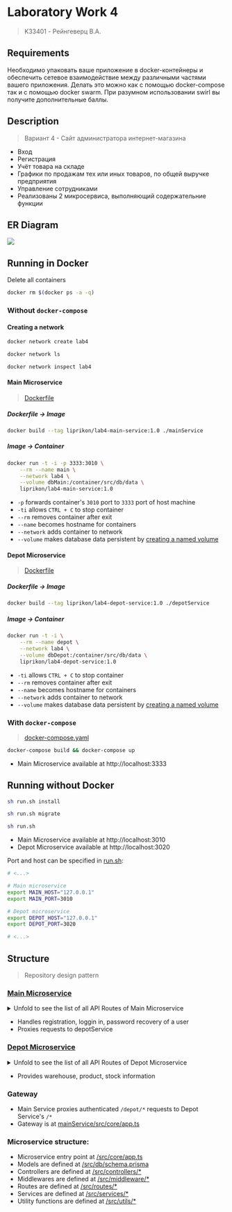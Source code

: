 # Laboratory Work 4
> K33401 - Рейнгеверц В.А.

## Requirements

Необходимо упаковать ваше приложение в docker-контейнеры и обеспечить сетевое взаимодействие между различными частями вашего приложения. Делать это можно как с помощью docker-compose так и с помощью docker swarm. При разумном использовании swirl вы получите дополнительные баллы.

## Description
> Вариант 4 - Сайт администратора интернет-магазина

- Вход
- Регистрация
- Учёт товара на складе
- Графики по продажам тех или иных товаров, по общей выручке предприятия
- Управление сотрудниками
- Реализованы 2 микросервиса, выполняющий содержательние функции


## ER Diagram

![](https://i.imgur.com/iFGWh4B.png)


## Running in Docker

Delete all containers
```bash
docker rm $(docker ps -a -q)
```

### Without `docker-compose`

#### Creating a network

```bash
docker network create lab4
```

```bash
docker network ls
```

```bash
docker network inspect lab4
```

#### Main Microservice
> [Dockerfile](./mainService/Dockerfile)

##### Dockerfile -> Image

```bash
docker build --tag liprikon/lab4-main-service:1.0 ./mainService
```

##### Image -> Container

```bash
docker run -t -i -p 3333:3010 \
    --rm --name main \
    --network lab4 \
    --volume dbMain:/container/src/db/data \
    liprikon/lab4-main-service:1.0
```

- `-p` forwards container's `3010` port to `3333` port of host machine
- `-ti` allows `CTRL + C` to stop container
- `--rm` removes container after exit
- `--name` becomes hostname for containers
- `--network` adds container to network
- `--volume` makes database data persistent by [creating a named volume](https://github.com/moby/moby/issues/30647#issuecomment-276882545)


#### Depot Microservice
> [Dockerfile](./depotService/Dockerfile)

##### Dockerfile -> Image

```bash
docker build --tag liprikon/lab4-depot-service:1.0 ./depotService
```

##### Image -> Container

```bash
docker run -t -i \
    --rm --name depot \
    --network lab4 \
    --volume dbDepot:/container/src/db/data \
    liprikon/lab4-depot-service:1.0
```

- `-ti` allows `CTRL + C` to stop container
- `--rm` removes container after exit
- `--name` becomes hostname for containers
- `--network` adds container to network
- `--volume` makes database data persistent by [creating a named volume](https://github.com/moby/moby/issues/30647#issuecomment-276882545)

### With `docker-compose`

> [docker-compose.yaml](./docker-compose.yaml)

```bash
docker-compose build && docker-compose up
```

- Main Microservice available at http://localhost:3333

## Running without Docker

```bash
sh run.sh install
```

```bash
sh run.sh migrate
```

```bash
sh run.sh
```

- Main Microservice available at http://localhost:3010
- Depot Microservice available at http://localhost:3020

Port and host can be specified in [run.sh](run.sh):
```bash
# <...>

# Main microservice
export MAIN_HOST="127.0.0.1"
export MAIN_PORT=3010

# Depot microservice
export DEPOT_HOST="127.0.0.1"
export DEPOT_PORT=3020

# <...>
```


## Structure
> Repository design pattern


### [Main Microservice](./mainService)

<details>
    <summary>Unfold to see the list of all API Routes of Main Microservice</summary>

    GET /users
    POST /users

    GET /users/:id
    PATCH /users/:id
    DELETE /users/:id

    POST /users/register

    POST /users/login

    POST /users/refreshToken

    POST /users/me

    POST /users/resetPassword

    GET /users/resetPassword/:id
</details>

  
- Handles registration, loggin in, password recovery of a user
- Proxies requests to depotService

### [Depot Microservice](./depotService)

<details>
    <summary>Unfold to see the list of all API Routes of Depot Microservice</summary>

    GET /products
    POST /products

    GET /products/:id
    PATCH /products/:id
    DELETE /products/:id

    GET /stocks
    POST /stocks

    GET /stocks/:id
    PATCH /stocks/:id
    DELETE /stocks/:id

    GET /warehouses
    POST /warehouses

    GET /warehouses/:id
    PATCH /warehouses/:id
    DELETE /warehouses/:id

    GET /receipts
    POST /receipts

    GET /receipts/:id
    PATCH /receipts/:id
    DELETE /receipts/:id

    GET /receiptEntries
    POST /receiptEntries

    GET /receiptEntries/:id
    PATCH /receiptEntries/:id
    DELETE /receiptEntries/:id

    GET /sales

    GET /sales/category/

    GET /sales/category/:category

    GET /sales/products/:productId
</details>

- Provides warehouse, product, stock information


### Gateway
- Main Service proxies authenticated `/depot/*` requests to Depot Service's `/*`
- Gateway is at [mainService/src/core/app.ts](./mainService/src/core/app.ts#L37)


### Microservice structure:
- Microservice entry point at [<ServiceName>/src/core/app.ts](./mainService/src/core/app.ts)
- Models are defined at [<ServiceName>/src/db/schema.prisma](./mainService/src/db/schema.prisma)
- Controllers are defined at [<ServiceName>/src/controllers/*](./mainService/src/controllers/users/User.ts)
- Middlewares are defined at [<ServiceName>/src/middleware/*](./mainService/src/middleware/isAuthenticated.ts)
- Routes are defined at [<ServiceName>/src/routes/*](./mainService/src/routes/users/User.ts)
- Services are defined at [<ServiceName>/src/services/*](./mainService/src/services/users/User.ts)
- Utility functions are defined at [<ServiceName>/src/utils/*](./mainService/src/utils/jwt.ts)
